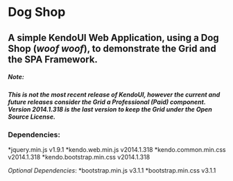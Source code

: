 # Dog Shop
## A simple KendoUI Web Application, using a Dog Shop (*woof woof*), to demonstrate the Grid and the SPA Framework.

##### Note: 
##### This is not the most recent release of KendoUI, however the current and future releases consider the Grid a Professional (*Paid*) component. Version 2014.1.318 is the last version to keep the Grid under the Open Source License.

### Dependencies:
*jquery.min.js v1.9.1
*kendo.web.min.js v2014.1.318
*kendo.common.min.css v2014.1.318
*kendo.bootstrap.min.css v2014.1.318

*Optional Dependencies*:
*bootstrap.min.js v3.1.1
*bootstrap.min.css v3.1.1